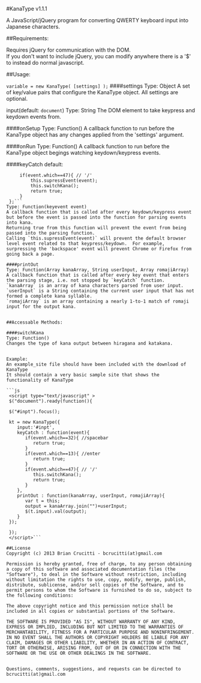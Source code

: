 #KanaType v1.1.1

A JavaScript/jQuery program for converting QWERTY keyboard input into Japanese characters.

##Requirements:

Requires jQuery for communication with the DOM.  
    If you don't want to include jQuery, you can modify anywhere there is a '$' to instead do normal javascript.

   
##Usage:

`variable = new KanaType( [settings] );`
####settings
Type: Object
A set of key/value pairs that configure the KanaType object. All settings are optional.
   
input(default: <code>document</code>)
Type: String
The DOM element to take keypress and keydown events from.
   
####onSetup
Type: Function()
A callback function to run before the KanaType object has any changes applied from the 'settings' argument.

####onRun
Type: Function()
A callback function to run before the KanaType object begings watching keydown/keypress events.

####keyCatch
default: 
   ```function(event){
        if(event.which==47){ // '/'
            this.supressEvent(event);
            this.switchKana();
            return true;
        }
    };```
Type: Function(keyevent event)
A callback function that is called after every keydown/keypress event but before the event is passed into the function for parsing events into kana.
Returning true from this function will prevent the event from being passed into the parsing function.
Calling `this.supressEvent(event)` will prevent the default browser level event related to that keypress/keydown.  For example, surpressing the 'backspace' event will prevent Chrome or Firefox from going back a page.
   
####printOut
Type: Function(Array kanaArray, String userInput, Array romajiArray)
A callback function that is called after every key event that enters the parsing stage, i.e. not stopped by `keyCatch` function.
`kanaArray` is an array of kana characters parsed from user input.
`userInput` is a String containing the current user input that has not formed a complete kana syllable.
`romajiArray` is an array containing a nearly 1-to-1 match of romaji input for the output kana.


##Accessable Methods:

####switchKana
Type: Function()
Changes the type of kana output between hiragana and katakana.


Example:
An example_site file should have been included with the download of KanaType
It should contain a very basic sample site that shows the functionality of KanaType

```js
    <script type="text/javascript" >
    $("document").ready(function(){
 
    $("#inpt").focus();
 
    kt = new KanaType({
       input:'#inpt',
       keyCatch : function(event){
          if(event.which==32){ //spacebar
             return true;
          }
          if(event.which==13){ //enter
             return true;
          }
          if(event.which==47){ // '/'
             this.switchKana();
             return true;
          }
       },
       printOut : function(kanaArray, userInput, romajiArray){
          var t = this;
          output = kanaArray.join("")+userInput;
          $(t.input).val(output);
       }
    });
 
    });
    </script>```

##License
Copyright (c) 2013 Brian Crucitti - bcrucitti(at)gmail.com

Permission is hereby granted, free of charge, to any person obtaining a copy of this software and associated documentation files (the "Software"), to deal in the Software without restriction, including without limitation the rights to use, copy, modify, merge, publish, distribute, sublicense, and/or sell copies of the Software, and to permit persons to whom the Software is furnished to do so, subject to the following conditions:

The above copyright notice and this permission notice shall be included in all copies or substantial portions of the Software.

THE SOFTWARE IS PROVIDED "AS IS", WITHOUT WARRANTY OF ANY KIND, EXPRESS OR IMPLIED, INCLUDING BUT NOT LIMITED TO THE WARRANTIES OF MERCHANTABILITY, FITNESS FOR A PARTICULAR PURPOSE AND NONINFRINGEMENT. IN NO EVENT SHALL THE AUTHORS OR COPYRIGHT HOLDERS BE LIABLE FOR ANY CLAIM, DAMAGES OR OTHER LIABILITY, WHETHER IN AN ACTION OF CONTRACT, TORT OR OTHERWISE, ARISING FROM, OUT OF OR IN CONNECTION WITH THE SOFTWARE OR THE USE OR OTHER DEALINGS IN THE SOFTWARE. 


Questions, comments, suggestions, and requests can be directed to bcrucitti(at)gmail.com
